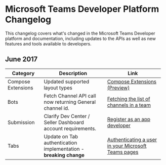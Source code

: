 # Microsoft Teams Developer Platform Changelog

This changelog covers what's changed in the Microsoft Teams Developer platform and documentation, including updates to the APIs as well as new features and tools available to developers.

## June 2017
|**Category**|**Description**|**Link**|
|-|-|-|
|Compose Extensions| Updated supported layout types | [Compose Extensions (Preview)](composeextensions.md)|
|Bots|Fetch Channel API call now returning General channel id.|[Fetching the list of channels in a team](botapis.md#fetching-the-list-of-channels-in-a-team)|
|Submission|Clarify Dev Center / Seller Dashboard account requirements.|[Register as an app developer](submission.md#register-as-an-app-developer)|
|Tabs|Update on Tab authentication implementation - **breaking change**|[Authenticating a user in your Microsoft Teams pages](auth.md)|
